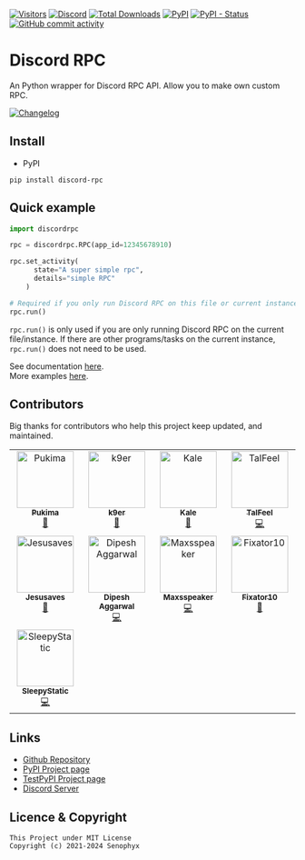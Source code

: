 [![Visitors](https://api.visitorbadge.io/api/visitors?path=https%3A%2F%2Fgithub.com%2FSenophyx%2FDiscord-RPC&label=Visitors&countColor=%2337d67a&style=flat&labelStyle=none)](https://github.com/Senophyx/Discord-RPC)
[![Discord](https://img.shields.io/discord/887650006977347594?label=EterNomm&logo=discord)](https://discord.gg/qpT2AeYZRN)
[![Total Downloads](https://static.pepy.tech/badge/discord-rpc)](https://pepy.tech/project/discord-rpc)
[![PyPI](https://img.shields.io/pypi/v/discord-rpc?label=PyPI%20Version&logo=pypi)](https://pypi.org/project/discord-rpc)
[![PyPI - Status](https://img.shields.io/pypi/status/discord-rpc?label=Packages%20Status&logo=pypi)](https://pypi.org/project/discord-rpc)
[![GitHub commit activity](https://img.shields.io/github/commit-activity/y/Senophyx/discord-rpc?label=Commit%20Activity&logo=github)](https://github.com/Senophyx/discord-rpc)

# Discord RPC
An Python wrapper for Discord RPC API. Allow you to make own custom RPC.

[![Changelog](https://img.shields.io/badge/Discord--RPC-Changelog-informational?style=for-the-badge&logo=github)](https://senophyx.id/projects/discord-rpc/#change-logs)

## Install
- PyPI
```
pip install discord-rpc
```

## Quick example
```py
import discordrpc

rpc = discordrpc.RPC(app_id=12345678910)

rpc.set_activity(
      state="A super simple rpc",
      details="simple RPC"
    )

# Required if you only run Discord RPC on this file or current instance.
rpc.run()
```
`rpc.run()` is only used if you are only running Discord RPC on the current file/instance. If there are other programs/tasks on the current instance, `rpc.run()` does not need to be used.

See documentation [here](https://github.com/Senophyx/Discord-RPC/blob/main/DOCS.md).<br>
More examples [here](https://github.com/Senophyx/discord-rpc/tree/main/examples).


## Contributors
Big thanks for contributors who help this project keep updated, and maintained.


<!-- ALL-CONTRIBUTORS-LIST:START - Do not remove or modify this section -->
<!-- prettier-ignore-start -->
<!-- markdownlint-disable -->
<table>
  <tbody>
    <tr>
      <td align="center" valign="top" width="25%"><a href="https://pukima.site"><img src="https://avatars.githubusercontent.com/u/58347116?v=4?s=100" width="100px;" alt="Pukima"/><br /><sub><b>Pukima</b></sub></a><br /><a href="#bug-Pukimaa" title="Bug reports">🐛</a></td>
      <td align="center" valign="top" width="25%"><a href="https://github.com/k9ur"><img src="https://avatars.githubusercontent.com/u/67886793?v=4?s=100" width="100px;" alt="k9er"/><br /><sub><b>k9er</b></sub></a><br /><a href="#doc-k9ur" title="Documentation">📖</a></td>
      <td align="center" valign="top" width="25%"><a href="https://www.kaleko.dev/"><img src="https://avatars.githubusercontent.com/u/54416665?v=4?s=100" width="100px;" alt="Kale"/><br /><sub><b>Kale</b></sub></a><br /><a href="#bug-Kale-Ko" title="Bug reports">🐛</a></td>
      <td align="center" valign="top" width="25%"><a href="https://github.com/TaIFeel"><img src="https://avatars.githubusercontent.com/u/94287800?v=4?s=100" width="100px;" alt="TaIFeel"/><br /><sub><b>TaIFeel</b></sub></a><br /><a href="#code-TaIFeel" title="Code">💻</a></td>
    </tr>
    <tr>
      <td align="center" valign="top" width="25%"><a href="https://buymeacoffee.com/saves"><img src="https://avatars.githubusercontent.com/u/8108358?v=4?s=100" width="100px;" alt="Jesusaves"/><br /><sub><b>Jesusaves</b></sub></a><br /><a href="#bug-pazkero" title="Bug reports">🐛</a></td>
      <td align="center" valign="top" width="25%"><a href="http://dipeshaggarwal.com"><img src="https://avatars.githubusercontent.com/u/1311129?v=4?s=100" width="100px;" alt="Dipesh Aggarwal"/><br /><sub><b>Dipesh Aggarwal</b></sub></a><br /><a href="#code-DipeshAggarwal" title="Code">💻</a></td>
      <td align="center" valign="top" width="25%"><a href="https://github.com/maxsspeaker"><img src="https://avatars.githubusercontent.com/u/56259377?v=4?s=100" width="100px;" alt="Maxsspeaker"/><br /><sub><b>Maxsspeaker</b></sub></a><br /><a href="#code-maxsspeaker" title="Code">💻</a></td>
      <td align="center" valign="top" width="25%"><a href="https://fixator10.ru"><img src="https://avatars.githubusercontent.com/u/11073934?v=4?s=100" width="100px;" alt="Fixator10"/><br /><sub><b>Fixator10</b></sub></a><br /><a href="#doc-fixator10" title="Documentation">📖</a></td>
    </tr>
    <tr>
      <td align="center" valign="top" width="25%"><a href="http://psychon-night.github.io"><img src="https://avatars.githubusercontent.com/u/49412250?v=4?s=100" width="100px;" alt="SleepyStatic"/><br /><sub><b>SleepyStatic</b></sub></a><br /><a href="#code-psychon-night" title="Code">💻</a></td>
    </tr>
  </tbody>
</table>

<!-- markdownlint-restore -->
<!-- prettier-ignore-end -->

<!-- ALL-CONTRIBUTORS-LIST:END -->

## Links
- [Github Repository](https://github.com/Senophyx/Discord-RPC)
- [PyPI Project page](https://pypi.org/project/discord-rpc/)
- [TestPyPI Project page](https://test.pypi.org/project/discord-rpc/)
- [Discord Server](https://discord.gg/qpT2AeYZRN)

## Licence & Copyright

```
This Project under MIT License
Copyright (c) 2021-2024 Senophyx
```
